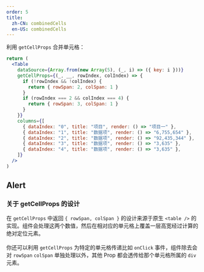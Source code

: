 ```yaml
---
order: 5
title:
  zh-CN: combinedCells
  en-US: combinedCells
---
```


利用 `getCellProps` 合并单元格：

```jsx
return (
  <Table
    dataSource={Array.from(new Array(5), (_, i) => ({ key: i }))}
    getCellProps={(_, __, rowIndex, colIndex) => {
      if (!rowIndex && !colIndex) {
        return { rowSpan: 2, colSpan: 1 }
      }
      if (rowIndex === 2 && colIndex === 4) {
        return { rowSpan: 3, colSpan: 1 }
      }
    }}
    columns={[
      { dataIndex: "0", title: "项目", render: () => "项目一" },
      { dataIndex: "1", title: "数据项", render: () => "6,755,654" },
      { dataIndex: "2", title: "数据项", render: () => "92,435,344" },
      { dataIndex: "3", title: "数据项", render: () => "3,635" },
      { dataIndex: "4", title: "数据项", render: () => "3,635" },
    ]}
  />
)
```

## Alert

### 关于 getCellProps 的设计

在 `getCellProps` 中返回 `{ rowSpan, colSpan }` 的设计来源于原生 `<table />` 的实现。组件会处理这两个数值，然后在相对应的单元格上覆盖一层高宽经过计算的绝对定位元素。<br />  
你还可以利用 `getCellProps` 为特定的单元格传递比如 `onClick` 事件，组件除去会对 `rowSpan` `colSpan` 单独处理以外，其他 Prop 都会透传给那个单元格所属的 `div` 元素。

